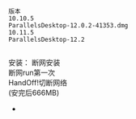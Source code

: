 ```
版本
10.10.5
ParallelsDesktop-12.0.2-41353.dmg
10.11.5
ParallelsDesktop-12.2


```

安装：
断网安装<br>
断网run第一次<br>
HandOff!切断网络<br>
(安完后666MB)<br>



-
